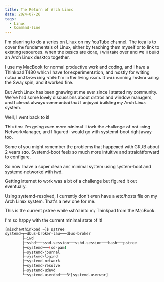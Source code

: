 ```yaml
---
title: The Return of Arch Linux
date: 2024-07-26
tags:
  - Linux
  - Command-line
---
```


I'm planning to do a series on Linux on my YouTube channel. The idea is to cover the fundamentals of Linux, either by teaching them myself or to link to existing resources. When the basics are done, I will take over and we'll build an Arch Linux desktop together.

I use my MacBook for normal productive work and coding, and I have a Thinkpad T480 which I have for experimentation, and mostly for writing notes and browsing while I'm in the living room. It was running Fedora using the Sway spin, and it worked fine.

But Arch Linux has been gnawing at me ever since I started my community. We've had some lovely discussions about distros and window managers, and I almost always commented that I enjoyed building my Arch Linux system.

Well, I went back to it!

This time I'm going even more minimal. I took the challenge of not using NetworkManager, and I figured I would go with systemd-boot right away too.

Some of you might remember the problems that happened with GRUB about 2 years ago. Systemd-boot feels so much more intuitive and straightforward to configure.

So now I have a super clean and minimal system using system-boot and systemd-networkd with iwd.

Getting internet to work was a bit of a challenge but figured it out eventually.

Using systemd-resolved, I currently don't even have a /etc/hosts file on my Arch Linux system. That's a new one for me.

This is the current pstree while ssh'd into my Thinkpad from the MacBook.

I'm so happy with the current minimal state of it!

```bash
[mischa@thinkpad ~]$ pstree
systemd─┬─dbus-broker-lau───dbus-broker
        ├─iwd
        ├─sshd───sshd-session───sshd-session───bash───pstree
        ├─systemd───(sd-pam)
        ├─systemd-journal
        ├─systemd-logind
        ├─systemd-network
        ├─systemd-resolve
        ├─systemd-udevd
        └─systemd-userdbd───3*[systemd-userwor]
```
